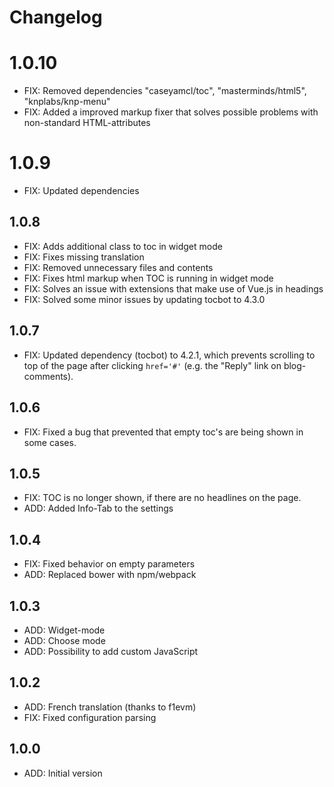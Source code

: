 # Changelog

# 1.0.10

- FIX: Removed dependencies "caseyamcl/toc", "masterminds/html5",  "knplabs/knp-menu"
- FIX: Added a improved markup fixer that solves possible problems with non-standard HTML-attributes

# 1.0.9

- FIX: Updated dependencies


## 1.0.8

- FIX: Adds additional class to toc in widget mode
- FIX: Fixes missing translation
- FIX: Removed unnecessary files and contents
- FIX: Fixes html markup when TOC is running in widget mode
- FIX: Solves an issue with extensions that make use of Vue.js in headings
- FIX: Solved some minor issues by updating tocbot to 4.3.0

## 1.0.7

- FIX: Updated dependency (tocbot) to 4.2.1, which prevents scrolling to top of the page after clicking `href='#'` (e.g. the "Reply" link on blog-comments).

## 1.0.6

- FIX: Fixed a bug that prevented that empty toc's are being shown in some cases.

## 1.0.5

- FIX: TOC is no longer shown, if there are no headlines on the page.
- ADD: Added Info-Tab to the settings

## 1.0.4

- FIX: Fixed behavior on empty parameters
- ADD: Replaced bower with npm/webpack

## 1.0.3

- ADD: Widget-mode
- ADD: Choose mode
- ADD: Possibility to add custom JavaScript

## 1.0.2

- ADD: French translation (thanks to f1evm)
- FIX: Fixed configuration parsing

## 1.0.0

- ADD: Initial version